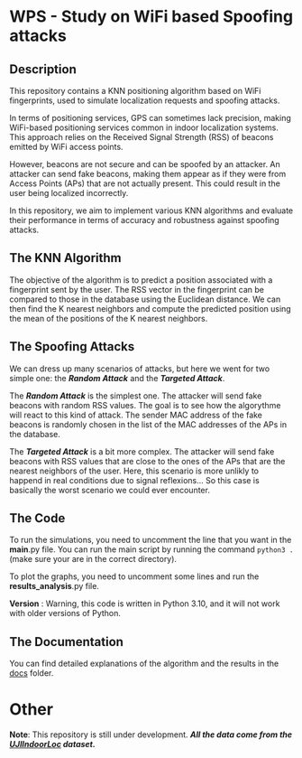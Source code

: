 # WPS - Study on WiFi based Spoofing attacks

## Description

This repository contains a KNN positioning algorithm based on WiFi fingerprints, used to simulate localization requests and spoofing attacks.

In terms of positioning services, GPS can sometimes lack precision, making WiFi-based positioning services common in indoor localization systems. This approach relies on the Received Signal Strength (RSS) of beacons emitted by WiFi access points.

However, beacons are not secure and can be spoofed by an attacker. An attacker can send fake beacons, making them appear as if they were from Access Points (APs) that are not actually present. This could result in the user being localized incorrectly.

In this repository, we aim to implement various KNN algorithms and evaluate their performance in terms of accuracy and robustness against spoofing attacks.

## The KNN Algorithm

The objective of the algorithm is to predict a position associated with a fingerprint sent by the user. The RSS vector in the fingerprint can be compared to those in the database using the Euclidean distance. We can then find the K nearest neighbors and compute the predicted position using the mean of the positions of the K nearest neighbors.

## The Spoofing Attacks

We can dress up many scenarios of attacks, but here we went for two simple one: the **_Random Attack_** and the **_Targeted Attack_**.

The **_Random Attack_** is the simplest one. The attacker will send fake beacons with random RSS values. The goal is to see how the algorythme will react to this kind of attack. The sender MAC address of the fake beacons is randomly chosen in the list of the MAC addresses of the APs in the database.

The **_Targeted Attack_** is a bit more complex. The attacker will send fake beacons with RSS values that are close to the ones of the APs that are the nearest neighbors of the user. Here, this scenario is more unlikly to happend in real conditions due to signal reflexions... So this case is basically the worst scenario we could ever encounter.

## The Code

To run the simulations, you need to uncomment the line that you want in the **main**.py file. You can run the main script by running the command `python3 .` (make sure your are in the correct directory).

To plot the graphs, you need to uncomment some lines and run the **results_analysis**.py file.

**Version** : Warning, this code is written in Python 3.10, and it will not work with older versions of Python.

## The Documentation

You can find detailed explanations of the algorithm and the results in the [docs](docs) folder.

# Other

**Note**: This repository is still under development.
**_All the data come from the [UJIIndoorLoc](https://www.kaggle.com/datasets/giantuji/UjiIndoorLoc) dataset._**
